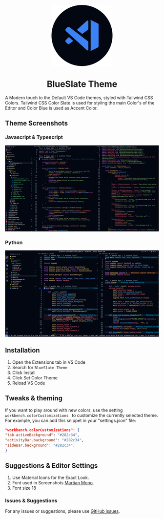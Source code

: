 <div align="center">
    <img src="images/BlueSlate.png" width="200" alt="BlueSlate Theme">
    <h1>BlueSlate Theme</h1>
</div>

A Modern touch to the Default VS Code themes, styled with Tailwind CSS Colors. Tailwind CSS Color Slate is used for styling the main Color's of the Editor and Color Blue is used as Accent Color.

## Theme Screenshots

### Javascript & Typescript

![Screenshot - Theme](/images/JavascriptExample.png)

### Python

![Screenshot - Theme](/images/PythonExample.png)

## Installation

1. Open the Extensions tab in VS Code
2. Search for `BlueSlate Theme`
3. Click Install
4. Click Set Color Theme
5. Reload VS Code

## Tweaks & theming

If you want to play around with new colors, use the setting `workbench.colorCustomizations ` to customize the currently selected theme. For example, you can add this snippet in your "settings.json" file:

```json
"workbench.colorCustomizations": {
"tab.activeBackground": "#282c34",
"activityBar.background": "#282c34",
"sideBar.background": "#282c34",
}
```

## Suggestions & Editor Settings

1. Use Material Icons for the Exact Look.
2. Font used in Screenshots [Martian Mono](https://fonts.google.com/specimen/Martian+Mono).
3. Font size 18

### Issues & Suggestions

For any issues or suggestions, please use [GitHub issues](https://github.com/Nixt4523/blueslate/issues).
